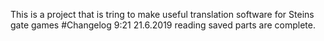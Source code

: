 This is a project that is tring to make useful translation software for Steins gate games 
#Changelog 9:21 21.6.2019
reading saved parts are complete.
